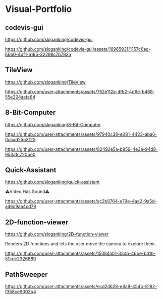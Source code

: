 # Visual-Portfolio

## codevis-gui
https://github.com/sloganking/codevis-gui

https://github.com/sloganking/codevis-gui/assets/16965931/1157c6ac-b6b0-4df1-a195-32298c7b782a

## TileView
https://github.com/sloganking/TileView

https://github.com/user-attachments/assets/752e112a-dfb2-4d6e-b468-55e224aafa64

## 8-Bit-Computer
https://github.com/sloganking/8-Bit-Computer

https://github.com/user-attachments/assets/97940c38-e081-4423-aba6-0c5ad2553f23

https://github.com/user-attachments/assets/82492e5a-b959-4e3a-94d8-953a1c720be0

## Quick-Assistant
https://github.com/sloganking/quick-assistant

⚠️Video Has Sound⚠️

https://github.com/user-attachments/assets/ac2b8764-e79e-4aa2-9a5d-ad6c9aa4cd79

## 2D-function-viewer

https://github.com/sloganking/2D-function-viewer

Renders 2D functions and lets the user move the camera to explore them. 

https://github.com/user-attachments/assets/15084a01-33db-46be-bd10-51cdc2326889

## PathSweeper

https://github.com/user-attachments/assets/ecd2d628-e8a8-454b-8182-f358ce9002b4

